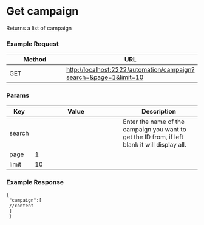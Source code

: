 # Get campaign

Returns a list of campaign

### **Example Request** <a href="#example-request-1" id="example-request-1"></a>

<table><thead><tr><th width="145">Method</th><th>URL</th></tr></thead><tbody><tr><td>GET</td><td><a href="http://localhost:2222/automation/campaign?search=&#x26;page=1&#x26;limit=10">http://localhost:2222/automation/campaign?search=&#x26;page=1&#x26;limit=10</a></td></tr></tbody></table>

### Params <a href="#params" id="params"></a>

<table><thead><tr><th>Key</th><th width="216">Value</th><th>Description</th></tr></thead><tbody><tr><td>search</td><td></td><td>Enter the name of the campaign you want to get the ID from, if left blank it will display all.</td></tr><tr><td>page</td><td>1</td><td></td></tr><tr><td>limit</td><td>10</td><td></td></tr></tbody></table>

### **Example Response** <a href="#id-3.-example-response" id="id-3.-example-response"></a>

```
{
 "campaign":[
 //content
 ]
 }
```
